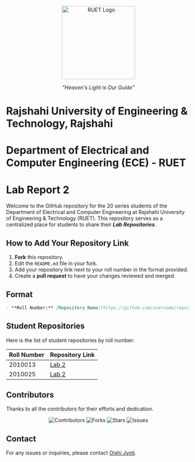 <p align="center">
  <img src="https://saif1024bd.wordpress.com/wp-content/uploads/2011/06/ruet-monogram-1545x1850.png?w=250" alt="RUET Logo" height="200">
</p>


<p align="center"><em>"Heaven's Light is Our Guide"</em></p>

# Rajshahi University of Engineering & Technology, Rajshahi

# Department of Electrical and Computer Engineering (ECE) - RUET


# Lab Report 2


Welcome to the GitHub repository for the 20 series students of the Department of Electrical and Computer Engineering at Rajshahi University of Engineering & Technology (RUET). This repository serves as a centralized place for students to share their ***Lab Repositories***.

## How to Add Your Repository Link

1. **Fork** this repository.
2. Edit the `README.md` file in your fork.
3. Add your repository link next to your roll number in the format provided.
4. Create a **pull request** to have your changes reviewed and merged.

## Format

```markdown
- **Roll Number:** [Repository Name](https://github.com/username/repo)
```

## Student Repositories

Here is the list of student repositories by roll number:

| Roll Number | Repository Link | 
|-------------|-----------------|
| 2010013 | [Lab 2](https://github.com/Nezent/ECE_LAB_3117/tree/Lab_2) |
| 2010025 | [Lab 2](https://github.com/username/repo2) |

<!-- Add more entries as needed -->

## Contributors

Thanks to all the contributors for their efforts and dedication.

<div align="center">
  <img src="https://img.shields.io/github/contributors/ECE-LAB-3117/Lab_2?style=flat-square" alt="Contributors">
  <img src="https://img.shields.io/github/forks/ECE-LAB-3117/Lab_2?style=flat-square" alt="Forks">
  <img src="https://img.shields.io/github/stars/ECE-LAB-3117/Lab_2?style=flat-square" alt="Stars">
  <img src="https://img.shields.io/github/issues/ECE-LAB-3117/Lab_2?style=flat-square" alt="Issues">
</div>

## Contact

For any issues or inquiries, please contact [Oishi Jyoti](mailto:oj.ruet@ece.ruet.ac.bd).

